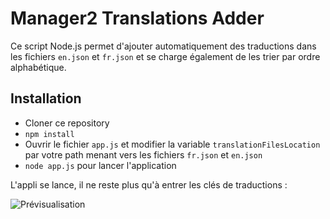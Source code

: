 # Manager2 Translations Adder

Ce script Node.js permet d'ajouter automatiquement des traductions dans les fichiers `en.json` et `fr.json` et se charge également de les trier par ordre alphabétique.

## Installation

- Cloner ce repository
- `npm install`
- Ouvrir le fichier `app.js` et modifier la variable `translationFilesLocation` par votre path menant vers les fichiers `fr.json` et `en.json`
- `node app.js` pour lancer l'application

L'appli se lance, il ne reste plus qu'à entrer les clés de traductions :

![Prévisualisation](https://image.ibb.co/mcGCzp/Capture_d_e_cran_2018_09_12_a_11_38_05.png)
